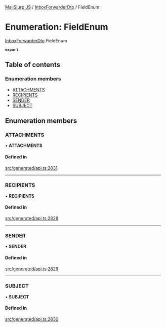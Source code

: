 [MailSlurp JS](../README.md) / [InboxForwarderDto](../modules/InboxForwarderDto.md) / FieldEnum

# Enumeration: FieldEnum

[InboxForwarderDto](../modules/InboxForwarderDto.md).FieldEnum

**`export`**

## Table of contents

### Enumeration members

- [ATTACHMENTS](InboxForwarderDto.FieldEnum.md#attachments)
- [RECIPIENTS](InboxForwarderDto.FieldEnum.md#recipients)
- [SENDER](InboxForwarderDto.FieldEnum.md#sender)
- [SUBJECT](InboxForwarderDto.FieldEnum.md#subject)

## Enumeration members

### ATTACHMENTS

• **ATTACHMENTS**

#### Defined in

[src/generated/api.ts:2831](https://github.com/mailslurp/mailslurp-client/blob/5523864/src/generated/api.ts#L2831)

___

### RECIPIENTS

• **RECIPIENTS**

#### Defined in

[src/generated/api.ts:2828](https://github.com/mailslurp/mailslurp-client/blob/5523864/src/generated/api.ts#L2828)

___

### SENDER

• **SENDER**

#### Defined in

[src/generated/api.ts:2829](https://github.com/mailslurp/mailslurp-client/blob/5523864/src/generated/api.ts#L2829)

___

### SUBJECT

• **SUBJECT**

#### Defined in

[src/generated/api.ts:2830](https://github.com/mailslurp/mailslurp-client/blob/5523864/src/generated/api.ts#L2830)
